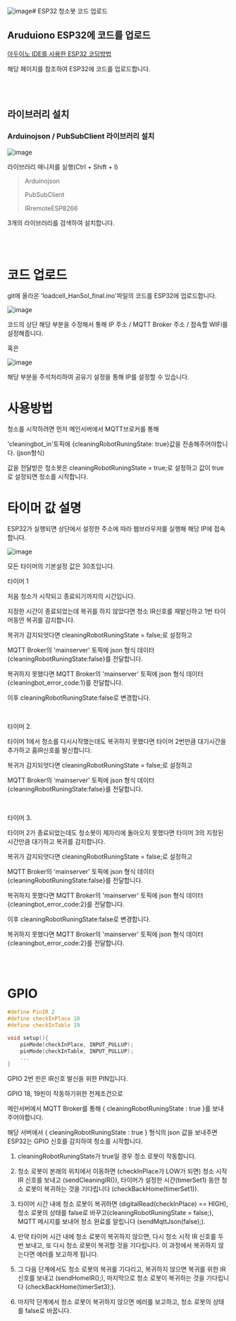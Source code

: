![image](https://github.com/HanSol1140/20230721cleaningbot/assets/121269266/253f239c-7914-4ded-be60-ad586c21b6b4)# ESP32 청소봇 코드 업로드

## Aruduiono ESP32에 코드를 업로드

<a href="https://velog.io/@songhansol/Arduino-ESP32-%EC%82%AC%EC%9A%A9%ED%95%98%EA%B8%B0">아두이노 IDE를 사용한 ESP32 코딩방법</a>

해당 페이지를 참조하여 ESP32에 코드를 업로드합니다.

<br><br>

## 라이브러리 설치

### Arduinojson / PubSubClient 라이브러리 설치

![image](https://github.com/HanSol1140/loadcell/assets/121269266/f70df1bf-92b2-4c0a-9820-ad535e940411)

라이브러리 매니저를 실행(Ctrl + Shift + I)
>Arduinojson
>
>PubSubClient
>
>IRremoteESP8266

3개의 라이브러리를 검색하여 설치합니다.

<br><br>

# 코드 업로드

git에 올라온 'loadcell_HanSol_final.ino'파일의 코드를 ESP32에 업로드합니다.

![image](https://github.com/HanSol1140/20230721cleaningbot/assets/121269266/726f96c0-1e5c-4533-99db-ba427a5b537a)

코드의 상단 해당 부분을 수정해서 통해 IP 주소 / MQTT Broker 주소 / 접속할 WIFi를 설정해줍니다.

혹은

![image](https://github.com/HanSol1140/20230721cleaningbot/assets/121269266/8e5b1602-d003-40c1-b443-8dc80df867ec)

해당 부분을 주석처리하여 공유기 설정을 통해 IP를 설정할 수 있습니다.


# 사용방법

청소를 시작하려면 먼저 메인서버에서 MQTT브로커를 통해

'cleaningbot_in'토픽에 {cleaningRobotRuningState: true}값을 전송해주어야합니다. (json형식)

값을 전달받은 청소봇은 cleaningRobotRuningState = true;로 설정하고 값이 true로 설정되면 청소를 시작합니다.


# 타이머 값 설명

ESP32가 실행되면 상단에서 설정한 주소에 따라 웹브라우저를 실행해 해당 IP에 접속합니다.

![image](https://github.com/HanSol1140/20230721cleaningbot/assets/121269266/6a843243-7a73-4bf8-95fb-9d90648ea8cb)

모든 타이머의 기본설정 값은 30초입니다.



타이머 1

  처음 청소가 시작되고 종료되기까지의 시간입니다.

  지정한 시간이 종료되었는데 복귀를 하지 않았다면 청소 IR신호를 재발신하고 1번 타이머동안 복귀를 감지합니다.
  
  복귀가 감지되엇다면 cleaningRobotRuningState = false;로 설정하고

  MQTT Broker의 'mainserver' 토픽에 json 형식 데이터 {cleaningRobotRuningState:false}를 전달합니다.

  복귀하지 못했다면 MQTT Broker의 'mainserver' 토픽에 json 형식 데이터 {cleaningbot_error_code:1}를 전달합니다.

  이후 cleaningRobotRuningState:false로 변경합니다.

<br>

타이머 2.

  타이머 1에서 청소를 다시시작했는데도 복귀하지 못했다면 타이머 2번만큼 대기시간을 추가하고 홈IR신호를 발신합니다.

  복귀가 감지되엇다면 cleaningRobotRuningState = false;로 설정하고

  MQTT Broker의 'mainserver' 토픽에 json 형식 데이터 {cleaningRobotRuningState:false}를 전달합니다.

<br>

타이머 3.

  타이머 2가 종료되었는데도 청소봇이 제자리에 돌아오지 못했다면 타이머 3의 지정된 시간만큼 대기하고 복귀를 감지합니다.

  복귀가 감지되엇다면 cleaningRobotRuningState = false;로 설정하고

  MQTT Broker의 'mainserver' 토픽에 json 형식 데이터 {cleaningRobotRuningState:false}를 전달합니다.

  복귀하지 못했다면 MQTT Broker의 'mainserver' 토픽에 json 형식 데이터 {cleaningbot_error_code:2}를 전달합니다.

  이후 cleaningRobotRuningState:false로 변경합니다.
  

  복귀하지 못했다면 MQTT Broker의 'mainserver' 토픽에 json 형식 데이터 {cleaningbot_error_code:2}를 전달합니다.

<br>
<br>
  
# GPIO
```c
#define PinIR 2
#define checkInPlace 18
#define checkInTable 19

void setup(){               
    pinMode(checkInPlace, INPUT_PULLUP);
    pinMode(checkInTable, INPUT_PULLUP);
    ...
}
```

GPIO 2번 핀은 IR신호 발신을 위한 PIN입니다.

GPIO 18, 19핀이 작동하기위한 전제조건으로

메인서버에서 MQTT Broker를 통해 { cleaningRobotRuningState : true }를 보내주어야합니다.

해당 서버에서 { cleaningRobotRuningState : true } 형식의 json 값을 보내주면 ESP32는 GPIO 신호를 감지하여 청소를 시작합니다.


1. cleaningRobotRuningState가 true일 경우 청소 로봇이 작동합니다.
   
2. 청소 로봇이 본래의 위치에서 이동하면 (checkInPlace가 LOW가 되면) 청소 시작 IR 신호를 보내고 (sendCleaningIR()),
   타이머가 설정한 시간(timerSet1) 동안 청소 로봇이 복귀하는 것을 기다립니다 (checkBackHome(timerSet1)).
   
3. 타이머 시간 내에 청소 로봇이 복귀하면 (digitalRead(checkInPlace) == HIGH),
   청소 로봇의 상태를 false로 바꾸고(cleaningRobotRuningState = false;),
   MQTT 메시지를 보내어 청소 완료를 알립니다 (sendMqttJson(false);).

4. 만약 타이머 시간 내에 청소 로봇이 복귀하지 않으면, 다시 청소 시작 IR 신호를 두 번 보내고,
   또 다시 청소 로봇이 복귀할 것을 기다립니다. 이 과정에서 복귀하지 않는다면 에러를 보고하게 됩니다.

5. 그 다음 단계에서도 청소 로봇의 복귀를 기다리고, 복귀하지 않으면 복귀를 위한 IR 신호를 보내고 (sendHomeIR();),
   마지막으로 청소 로봇이 복귀하는 것을 기다립니다 (checkBackHome(timerSet3);).

6. 마지막 단계에서 청소 로봇이 복귀하지 않으면 에러를 보고하고, 청소 로봇의 상태를 false로 바꿉니다.



